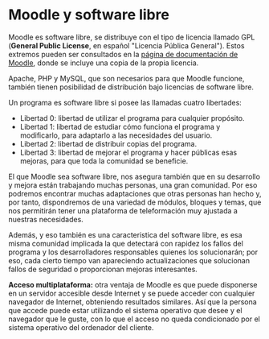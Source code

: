
# Moodle y software libre

Moodle es software libre, se distribuye con el tipo de licencia llamado GPL (**General Public License**, en español "Licencia Pública General"). Estos extremos pueden ser consultados en la [página de documentación de Moodle](http://docs.moodle.org/es/Licencia), donde se incluye una copia de la propia licencia.

Apache, PHP y MySQL, que son necesarios para que Moodle funcione, también tienen posibilidad de distribución bajo licencias de software libre.

Un programa es software libre si posee las llamadas cuatro libertades:

- Libertad 0: libertad de utilizar el programa para cualquier propósito.
- Libertad 1: libertad de estudiar cómo funciona el programa y modificarlo, para adaptarlo a las necesidades del usuario.
- Libertad 2: libertad de distribuir copias del programa.
- Libertad 3: libertad de mejorar el programa y hacer públicas esas mejoras, para que toda la comunidad se beneficie.

El que Moodle sea software libre, nos asegura también que en su desarrollo y mejora están trabajando muchas personas, una gran comunidad. Por eso podremos encontrar muchas adaptaciones que otras personas han hecho y, por tanto, dispondremos de una variedad de módulos, bloques y temas, que nos permitirán tener una plataforma de teleformación muy ajustada a nuestras necesidades.

Además, y eso también es una caracteristica del software libre, es esa misma comunidad implicada la que detectará con rapidez los fallos del programa y los desarrolladores responsables quienes los solucionarán; por eso, cada cierto tiempo van apareciendo actualizaciones que solucionan fallos de seguridad o proporcionan mejoras interesantes.

**Acceso multiplataforma:** otra ventaja de Moodle es que puede disponerse en un servidor accesible desde Internet y se puede acceder con cualquier navegador de Internet, obteniendo resultados similares. Así que la persona que accede puede estar utilizando el sistema operativo que desee y el navegador que le guste, con lo que el acceso no queda condicionado por el sistema operativo del ordenador del cliente.


